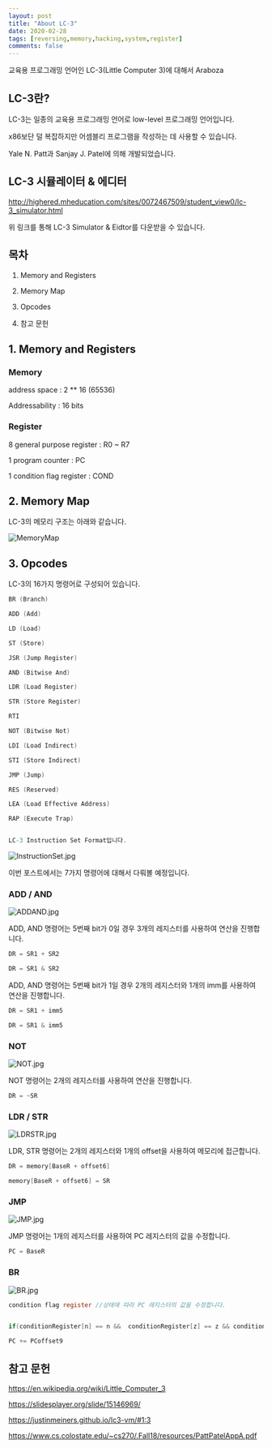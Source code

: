 ```yaml
---
layout: post
title: "About LC-3"
date: 2020-02-28   
tags: [reversing,memory,hacking,system,register]
comments: false
---
```





교육용 프로그래밍 언어인 
LC-3(Little Computer 3)에 대해서 Araboza



## LC-3란?

LC-3는 일종의 교육용 프로그래밍 언어로 low-level 프로그래밍 언어입니다.

x86보단 덜 복잡하지만 어셈블리 프로그램을 작성하는 데 사용할 수 있습니다.

Yale N. Patt과 Sanjay J. Patel에 의해 개발되었습니다.


## LC-3 시뮬레이터 & 에디터
http://highered.mheducation.com/sites/0072467509/student_view0/lc-3_simulator.html


위 링크를 통해 LC-3 Simulator & Eidtor를 다운받을 수 있습니다.



## 목차
1. Memory and Registers

2. Memory Map

3. Opcodes

4. 참고 문헌


## 1. Memory and Registers



### Memory
address space : 2 ** 16 (65536)

Addressability : 16 bits



### Register
8 general purpose register : R0 ~ R7

1 program counter : PC

1 condition flag register : COND




## 2. Memory Map
LC-3의 메모리 구조는 아래와 같습니다.

![MemoryMap](/_posts/img/MemoryMap.jpg)


## 3. Opcodes
LC-3의 16가지 명령어로 구성되어 있습니다.
```c
BR (Branch)

ADD (Add)

LD (Load)

ST (Store)

JSR (Jump Register)

AND (Bitwise And)

LDR (Load Register)

STR (Store Register)

RTI 

NOT (Bitwise Not)

LDI (Load Indirect)

STI (Store Indirect)

JMP (Jump)

RES (Reserved)

LEA (Load Effective Address)

RAP (Execute Trap)


LC-3 Instruction Set Format입니다.
```

![InstructionSet.jpg](/_posts/img/InstructionSet.jpg)


이번 포스트에서는 7가지 명령어에 대해서  다뤄볼 예정입니다.


### ADD / AND 
![ADDAND.jpg](/_posts/img/ADDAND.jpg)


ADD, AND 명령어는 5번째 bit가 0일 경우 3개의 레지스터를 사용하여 연산을 진행합니다.

```c
DR = SR1 + SR2

DR = SR1 & SR2
```

ADD, AND 명령어는 5번째 bit가 1일 경우 2개의 레지스터와 1개의 imm를 사용하여 연산을 진행합니다.
```c
DR = SR1 + imm5

DR = SR1 & imm5
```



### NOT
![NOT.jpg](/_posts/img/NOT.jpg)


NOT 명령어는 2개의 레지스터를 사용하여 연산을 진행합니다.

```c
DR = ~SR
```

### LDR / STR
![LDRSTR.jpg](/_posts/img/LDRSTR.jpg)


LDR, STR 명령어는 2개의 레지스터와 1개의 offset을 사용하여 메모리에 접근합니다.

```c
DR = memory[BaseR + offset6]

memory[BaseR + offset6] = SR
```


### JMP
![JMP.jpg](/_posts/img/JMP.jpg)


JMP 명령어는 1개의 레지스터를 사용하여 PC 레지스터의 값을 수정합니다.

```c
PC = BaseR
```


### BR
![BR.jpg](/_posts/img/BR.jpg)

```c
condition flag register //상태에 따라 PC 레지스터의 값을 수정합니다.


if(conditionRegister[n] == n &&  conditionRegister[z] == z && conditionRegister[p] == p)

PC += PCoffset9
```


## 참고 문헌
 https://en.wikipedia.org/wiki/Little_Computer_3

 https://slidesplayer.org/slide/15146969/

 https://justinmeiners.github.io/lc3-vm/#1:3

 https://www.cs.colostate.edu/~cs270/.Fall18/resources/PattPatelAppA.pdf
